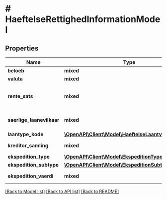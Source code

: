# # HaeftelseRettighedInformationModel

## Properties

Name | Type | Description | Notes
------------ | ------------- | ------------- | -------------
**beloeb** | **mixed** | Beløb på hæftelse. |
**valuta** | **mixed** | ISO 4217 valutakode |
**rente_sats** | **mixed** | Angivelse af rentesats. Angives ikke ved feks kontantlån. | [optional]
**saerlige_laanevilkaar** | **mixed** | Særlige lånevilkår for en fremtidig hæftelse. | [optional]
**laantype_kode** | [**\OpenAPI\Client\Model\HaeftelseLaantypeKodeEnum**](HaeftelseLaantypeKodeEnum.md) |  | [optional]
**kreditor_samling** | **mixed** | Angivelse af kreditorer. | [optional]
**ekspedition_type** | [**\OpenAPI\Client\Model\EkspeditionTypeEnum**](EkspeditionTypeEnum.md) |  | [optional]
**ekspedition_subtype** | [**\OpenAPI\Client\Model\EkspeditionSubtypeEnum**](EkspeditionSubtypeEnum.md) |  | [optional]
**ekspedition_vaerdi** | **mixed** | Angiver ekspeditionsværdien. | [optional]

[[Back to Model list]](../../README.md#models) [[Back to API list]](../../README.md#endpoints) [[Back to README]](../../README.md)
